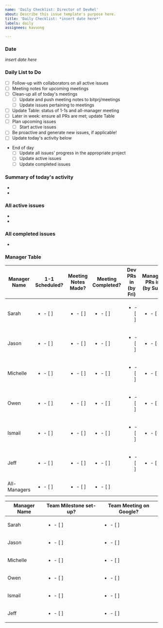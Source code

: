 ```yaml
---
name: 'Daily Checklist: Director of DevRel'
about: Describe this issue template's purpose here.
title: 'Daily Checklist: *insert date here*'
labels: daily
assignees: kavuong

---
```


### Date
*insert date here*

### Daily List to Do
- [ ] Follow-up with collaborators on all active issues
- [ ] Meeting notes for upcoming meetings
- [ ] Clean-up all of today's meetings
  - [ ] Update and push meeting notes to bitprj/meetings
  - [ ] Update issues pertaining to meetings
- [ ] Update Table: status of 1-1s and all-manager meeting 
- [ ] Later in week: ensure all PRs are met; update Table
- [ ] Plan upcoming issues
  - [ ] Start active issues 
- [ ] Be proactive and generate new issues, if applicable!
- [ ] Update today's activity below

* End of day
  - [ ] Update all issues' progress in the appropriate project
  - [ ] Update active issues
  - [ ] Update completed issues

### Summary of today's activity

*
*

### All active issues 
* 
* 
### All completed issues
* 

### Manager Table
Manager Name   | 1-1 Scheduled? | Meeting Notes Made? | Meeting Completed? | Dev PRs in (by Fri) | Manager PRs in (by Sun) | One dev -> manager PR audited
----|-------------|----------|------|-|-|-
Sarah | <ul><li>- [ ] </li></ul> | <ul><li>- [ ] </li></ul>  | <ul><li>- [ ] </li></ul> | <ul><li>- [ ] </li></ul> | <ul><li>- [ ] </li></ul> | <ul><li>- [ ] </li></ul>
Jason | <ul><li>- [ ] </li></ul> | <ul><li>- [ ] </li></ul>  | <ul><li>- [ ] </li></ul> | <ul><li>- [ ] </li></ul> | <ul><li>- [ ] </li></ul> | <ul><li>- [ ] </li></ul>
Michelle | <ul><li>- [ ] </li></ul> | <ul><li>- [ ] </li></ul>  | <ul><li>- [ ] </li></ul> | <ul><li>- [ ] </li></ul> | <ul><li>- [ ] </li></ul> | <ul><li>- [ ] </li></ul>
Owen | <ul><li>- [ ] </li></ul> | <ul><li>- [ ] </li></ul>  | <ul><li>- [ ] </li></ul> | <ul><li>- [ ] </li></ul> | <ul><li>- [ ] </li></ul> | <ul><li>- [ ] </li></ul>
Ismail | <ul><li>- [ ] </li></ul> | <ul><li>- [ ] </li></ul>  | <ul><li>- [ ] </li></ul> | <ul><li>- [ ] </li></ul> | <ul><li>- [ ] </li></ul> | <ul><li>- [ ] </li></ul>
Jeff | <ul><li>- [ ] </li></ul> | <ul><li>- [ ] </li></ul>  | <ul><li>- [ ] </li></ul> | <ul><li>- [ ] </li></ul> | <ul><li>- [ ] </li></ul> | <ul><li>- [ ] </li></ul>
All-Managers | <ul><li>- [ ] </li></ul> | <ul><li>- [ ] </li></ul>  | <ul><li>- [ ] </li></ul> |  |  |

Manager Name | Team Milestone set-up? | Team Meeting on Google?
-|-|-
Sarah | <ul><li>- [ ] </li></ul> | <ul><li>- [ ] </li></ul> | <ul><li>- [ ] </li></ul> 
Jason | <ul><li>- [ ] </li></ul> | <ul><li>- [ ] </li></ul> | <ul><li>- [ ] </li></ul> 
Michelle | <ul><li>- [ ] </li></ul> | <ul><li>- [ ] </li></ul> | <ul><li>- [ ] </li></ul> 
Owen | <ul><li>- [ ] </li></ul> | <ul><li>- [ ] </li></ul> | <ul><li>- [ ] </li></ul> 
Ismail | <ul><li>- [ ] </li></ul> | <ul><li>- [ ] </li></ul> | <ul><li>- [ ] </li></ul> 
Jeff | <ul><li>- [ ] </li></ul> | <ul><li>- [ ] </li></ul> | <ul><li>- [ ] </li></ul>
